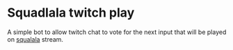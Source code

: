 # Squadlala twitch play

A simple bot to allow twitch chat to vote for the next input that will be played on [squalala](https://www.twitch.tv/xsqualala) stream.


